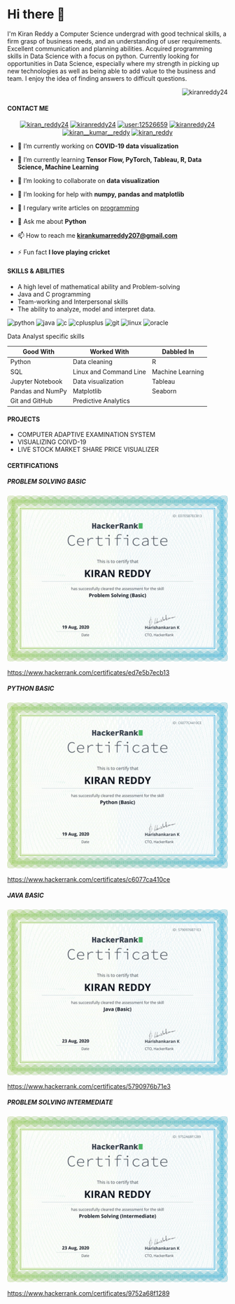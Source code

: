 # Hi there 👋

<!--
**KIRANREDDY24/KIRANREDDY24** is a ✨ _special_ ✨ repository because its `README.md` (this file) appears on your GitHub profile.

Here are some ideas to get you started:

- 🔭 I’m currently working on ...
- 🌱 I’m currently learning ...
- 👯 I’m looking to collaborate on ...
- 🤔 I’m looking for help with ...
- 💬 Ask me about ...
- 📫 How to reach me: ...
- 😄 Pronouns: ...
- ⚡ Fun fact: ...
-->

I'm Kiran Reddy a Computer Science undergrad with good technical skills, a firm grasp of business needs, and an understanding of user requirements. Excellent communication and planning abilities. Acquired programming skills in Data Science with a focus on python. Currently looking for opportunities in Data Science, especially where my strength in picking up new technologies as well as being able to add value to the business and team. I enjoy the idea of finding answers to difficult questions.


</p>
<p align="right"> <img src="https://komarev.com/ghpvc/?username=kiranreddy24" alt="kiranreddy24" /> </p>

#### CONTACT ME

<p align="center">
<a href="https://twitter.com/kiran_reddy24" target="blank"><img align="center" src="https://cdn.jsdelivr.net/npm/simple-icons@3.0.1/icons/twitter.svg" alt="kiran_reddy24" height="30" width="30" /></a>
<a href="https://linkedin.com/in/kiranreddy24" target="blank"><img align="center" src="https://cdn.jsdelivr.net/npm/simple-icons@3.0.1/icons/linkedin.svg" alt="kiranreddy24" height="30" width="30" /></a>
<a href="https://stackoverflow.com/users/user:12526659" target="blank"><img align="center" src="https://cdn.jsdelivr.net/npm/simple-icons@3.0.1/icons/stackoverflow.svg" alt="user:12526659" height="30" width="30" /></a>
<a href="https://kaggle.com/kiranreddy24" target="blank"><img align="center" src="https://cdn.jsdelivr.net/npm/simple-icons@3.0.1/icons/kaggle.svg" alt="kiranreddy24" height="30" width="30" /></a>
<a href="https://instagram.com/kiran__kumar__reddy" target="blank"><img align="center" src="https://cdn.jsdelivr.net/npm/simple-icons@3.0.1/icons/instagram.svg" alt="kiran__kumar__reddy" height="30" width="30" /></a>
<a href="https://medium.com/@kiran_reddy" target="blank"><img align="center" src="https://cdn.jsdelivr.net/npm/simple-icons@3.0.1/icons/medium.svg" alt="kiran_reddy" height="30" width="30" /></a>
</p>



- 🔭 I’m currently working on **COVID-19 data visualization**

- 🌱 I’m currently learning **Tensor Flow, PyTorch, Tableau, R, Data Science, Machine Learning**

- 👯 I’m looking to collaborate on **data visualization**

- 🤝 I’m looking for help with **numpy, pandas and matplotlib**

- 📝 I regulary write articles on [programming](programming)

- 💬 Ask me about **Python**

- 📫 How to reach me **kirankumarreddy207@gmail.com**

- ⚡ Fun fact **I love playing cricket**



#### SKILLS & ABILITIES
- A high level of mathematical ability and Problem-solving
- Java and C programming
- Team-working and Interpersonal skills
- The ability to analyze, model and interpret data.




<p align="left"><img src="https://devicons.github.io/devicon/devicon.git/icons/python/python-original.svg" alt="python" width="40" height="40"/> <img 
src="https://devicons.github.io/devicon/devicon.git/icons/java/java-original-wordmark.svg" alt="java" width="40" height="40"/> <img                               
src="https://devicons.github.io/devicon/devicon.git/icons/c/c-original.svg" alt="c" width="40" height="40"/> <img                                                 src="https://devicons.github.io/devicon/devicon.git/icons/cplusplus/cplusplus-original.svg" alt="cplusplus" width="40" height="40"/> <img src="https://www.vectorlogo.zone/logos/git-scm/git-scm-icon.svg" alt="git" width="40" height="40"/> <img src="https://devicons.github.io/devicon/devicon.git/icons/linux/linux-original.svg" alt="linux" width="40" height="40"/> <img src="https://devicons.github.io/devicon/devicon.git/icons/oracle/oracle-original.svg" alt="oracle" width="40" height="40"/></p><p><img align="left" 






#### Data Analyst specific skills

|Good With             |   Worked With                 |   Dabbled In       |
|----------------------|-------------------------------|--------------------|
|Python                |   Data cleaning               |   R                |
|SQL                   |   Linux and Command Line      |   Machine Learning |
|Jupyter Notebook      |   Data visualization          |   Tableau          |
|Pandas and NumPy      |   Matplotlib                  |   Seaborn          |
|Git and GitHub        |   Predictive Analytics        |                    |


#### PROJECTS
- COMPUTER ADAPTIVE EXAMINATION SYSTEM
- VISUALIZING COIVD-19
- LIVE STOCK MARKET SHARE PRICE VISUALIZER









#### CERTIFICATIONS


##### PROBLEM SOLVING BASIC
![PROBLEM SOLVING BASIC](https://github.com/KIRANREDDY24/KIRANREDDY24/blob/master/problem%20solving%20basic.png)

https://www.hackerrank.com/certificates/ed7e5b7ecb13


##### PYTHON BASIC
![PYTHON BASIC](https://github.com/KIRANREDDY24/KIRANREDDY24/blob/master/python%20basic.png)

https://www.hackerrank.com/certificates/c6077ca410ce


##### JAVA BASIC
![JAVA BASIC](https://github.com/KIRANREDDY24/KIRANREDDY24/blob/master/java%20basic.png)

https://www.hackerrank.com/certificates/5790976b71e3


##### PROBLEM SOLVING INTERMEDIATE
![PROBLEM SOLVING INTERMEDIATE](https://github.com/KIRANREDDY24/KIRANREDDY24/blob/master/problem%20solving%20intermediate.png)

https://www.hackerrank.com/certificates/9752a68f1289
